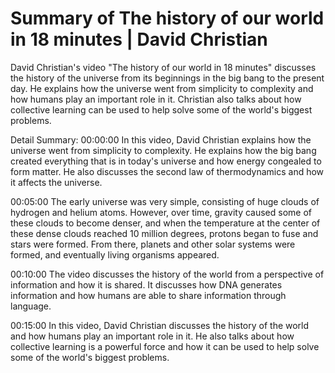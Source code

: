 # Summary of The history of our world in 18 minutes | David Christian

David Christian's video "The history of our world in 18 minutes" discusses the history of the universe from its beginnings in the big bang to the present day. He explains how the universe went from simplicity to complexity and how humans play an important role in it. Christian also talks about how collective learning can be used to help solve some of the world's biggest problems.

Detail Summary: 
00:00:00
In this video, David Christian explains how the universe went from simplicity to complexity. He explains how the big bang created everything that is in today's universe and how energy congealed to form matter. He also discusses the second law of thermodynamics and how it affects the universe.

00:05:00
The early universe was very simple, consisting of huge clouds of hydrogen and helium atoms. However, over time, gravity caused some of these clouds to become denser, and when the temperature at the center of these dense clouds reached 10 million degrees, protons began to fuse and stars were formed. From there, planets and other solar systems were formed, and eventually living organisms appeared.

00:10:00
The video discusses the history of the world from a perspective of information and how it is shared. It discusses how DNA generates information and how humans are able to share information through language.

00:15:00
In this video, David Christian discusses the history of the world and how humans play an important role in it. He also talks about how collective learning is a powerful force and how it can be used to help solve some of the world's biggest problems.

